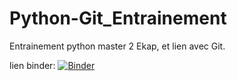 # Python-Git_Entrainement
Entrainement python master 2 Ekap, et lien avec Git.

lien binder: [![Binder](https://mybinder.org/badge_logo.svg)](https://mybinder.org/v2/gh/AndreAng1/Python-Git_Entrainement/master?filepath=entrainement%20python%20M2.ipynb)
